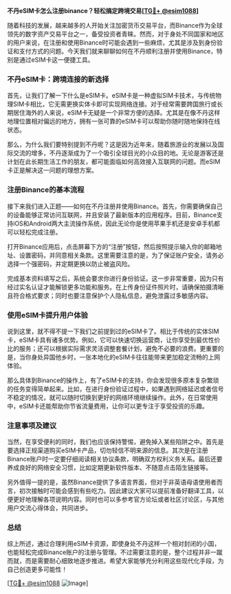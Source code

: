 **不丹eSIM卡怎么注册binance？轻松搞定跨境交易[[TG💪+ @esim1088](https://t.me/s/esim1088)]**

随着科技的发展，越来越多的人开始关注加密货币交易平台，而Binance作为全球领先的数字资产交易平台之一，备受投资者青睐。然而，对于身处不同国家和地区的用户来说，在注册和使用Binance时可能会遇到一些麻烦，尤其是涉及到身份验证和支付方式的问题。今天我们就来聊聊如何在不丹顺利注册并使用Binance，特别是通过eSIM卡这一便捷工具。

### 不丹eSIM卡：跨境连接的新选择

首先，让我们了解一下什么是eSIM卡。eSIM卡是一种虚拟SIM卡技术，与传统物理SIM卡相比，它无需更换实体卡即可实现网络连接。对于经常需要跨国旅行或长期居住海外的人来说，eSIM卡无疑是一个非常方便的选择。尤其是在像不丹这样地理位置相对偏远的地方，拥有一张可靠的eSIM卡可以帮助你随时随地保持在线状态。

那么，为什么我们要特别提到不丹呢？这是因为近年来，随着旅游业的发展以及国际交流的增多，不丹逐渐成为了一个吸引全球目光的小众目的地。无论是游客还是计划在此长期生活工作的朋友，都可能面临如何高效接入互联网的问题。而eSIM卡正是解决这一问题的理想方案。

### 注册Binance的基本流程

接下来我们进入正题——如何在不丹注册并使用Binance。首先，你需要确保自己的设备能够正常访问互联网，并且安装了最新版本的应用程序。目前，Binance支持iOS和Android两大主流操作系统，因此无论你是使用苹果手机还是安卓手机都可以轻松完成注册。

打开Binance应用后，点击屏幕下方的“注册”按钮，然后按照提示输入你的邮箱地址、设置密码，并同意相关条款。这里需要注意的是，为了保证账户安全，请务必选择一个强密码，并定期更换以防止被盗风险。

完成基本资料填写之后，系统会要求你进行身份验证。这一步非常重要，因为只有经过实名认证才能解锁更多功能和服务。在上传身份证件照片时，请确保拍摄清晰且符合格式要求；同时也要注意保护个人隐私信息，避免泄露过多敏感内容。

### 使用eSIM卡提升用户体验

说到这里，就不得不提一下我们之前提到过的eSIM卡了。相比于传统的实体SIM卡，eSIM卡具有诸多优势。例如，它可以快速切换运营商，让你享受到最优性价比的服务；还可以根据实际需求灵活调整套餐计划，避免不必要的浪费。更重要的是，当你身处异国他乡时，一张本地化的eSIM卡往往能带来更加稳定流畅的上网体验。

那么具体到Binance的操作上，有了eSIM卡的支持，你会发现很多原本复杂繁琐的任务变得简单起来。比如，在进行身份验证过程中，如果遇到网络延迟或者信号不稳定的情况，就可以随时切换到更好的网络环境继续操作。此外，在日常使用中，eSIM卡还能帮助你节省流量费用，让你可以更专注于享受投资的乐趣。

### 注意事项及建议

当然，在享受便利的同时，我们也应该保持警惕，避免掉入某些陷阱之中。首先是要选择正规渠道购买eSIM卡产品，切勿轻信不明来源的信息。其次是在注册Binance账户时一定要仔细阅读相关协议条款，明确双方权利义务关系。最后还要养成良好的网络安全习惯，比如定期更新软件版本、不随意点击陌生链接等。

另外值得一提的是，虽然Binance提供了多语言界面，但对于非英语母语使用者而言，初次接触时可能会感到有些吃力。因此建议大家可以提前准备好翻译工具，以便更好地理解各项说明内容。同时也可以多参考官方论坛或者社区讨论区，与其他用户交流心得体会，共同进步。

### 总结

综上所述，通过合理利用eSIM卡资源，即使身处不丹这样一个相对封闭的小国，也能轻松完成Binance账户的注册与管理。不过需要注意的是，整个过程并非一蹴而就，而是需要耐心细致地逐步推进。希望大家能够充分利用这些现代化手段，为自己创造更多可能性！

[[TG💪+ @esim1088](https://t.me/s/esim1088) ![Image](https://i.postimg.cc/4NQfJmqS/Snipaste-2025-05-13-00-14-12.png)]